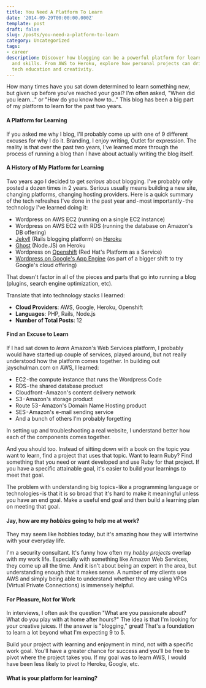 ```yaml
---
title: You Need A Platform To Learn
date: '2014-09-29T00:00:00.000Z'
template: post
draft: false
slug: /posts/you-need-a-platform-to-learn
category: Uncategorized
tags:
- career
description: Discover how blogging can be a powerful platform for learning new technologies
  and skills. From AWS to Heroku, explore how personal projects can drive meaningful
  tech education and creativity.
---
```

How many times have you sat down determined to learn something new, but given up before you've reached your goal? I'm often asked, "When did you learn…" or "How do you know how to…" This blog has been a big part of my platform to learn for the past two years.

#### A Platform for Learning
If you asked me why I blog, I'll probably come up with one of 9 different excuses for why I do it. Branding, I enjoy writing, Outlet for expression. The reality is that over the past two years, I've learned more through the process of running a blog than I have about actually writing the blog itself.

#### A History of My Platform for Learning
Two years ago I decided to get _serious_ about blogging. I've probably only posted a dozen times in 2 years. Serious usually means building a new site, changing platforms, changing hosting providers. Here is a quick summary of the tech refreshes I've done in the past year and - most importantly - the technology I've learned doing it:

- Wordpress on AWS EC2 (running on a single EC2 instance)
- Wordpress on AWS EC2 with RDS (running the database on Amazon's DB offering)
- [Jekyll](https://www.jayschulman.com/wp-content/uploads/2014/09/jekyllrb.com "Jekyll") (Rails blogging platform) on [Heroku](https://www.jayschulman.com/wp-content/uploads/2014/09/heroku.com "Heroku")
- [Ghost](https://www.jayschulman.com/wp-content/uploads/2014/09/ghost.org "Ghost Blog") (Node.JS) on Heroku
- Wordpress on [Openshift](https://www.jayschulman.com/wp-content/uploads/2014/09/www.openshift.com "Openshift") (Red Hat's Platform as a Service)
- [Wordpress on Google's App Engine](https://www.jayschulman.com/wp-content/uploads/2014/09/appengine-php-wordpress-starter-project "Wordpress on AppEngine") (as part of a bigger shift to try Google's cloud offering)

That doesn't factor in all of the pieces and parts that go into running a blog (plugins, search engine optimization, etc).

Translate that into technology stacks I learned:
- **Cloud Providers**: AWS, Google, Heroku, Openshift
- **Languages**: PHP, Rails, Node.js
- **Number of Total Posts**: 12

#### Find an Excuse to Learn
If I had sat down to _learn_ Amazon's Web Services platform, I probably would have started up couple of services, played around, but not really understood how the platform comes together. In building out jayschulman.com on AWS, I learned:
- EC2 - the compute instance that runs the Wordpress Code
- RDS - the shared database product
- Cloudfront - Amazon's content delivery network
- S3 - Amazon's storage product
- Route 53 - Amazon's Domain Name Hosting product
- SES - Amazon's e-mail sending service
- And a bunch of others I'm probably forgetting

In setting up and troubleshooting a real website, I understand better how each of the components comes together.

And you should too. Instead of sitting down with a book on the topic you want to learn, find a project that uses that topic. Want to learn Ruby? Find something that you need or want developed and use Ruby for that project. If you have a specific attainable goal, it's easier to build your learnings to meet that goal.

The problem with understanding big topics - like a programming language or technologies - is that it is so broad that it's hard to make it meaningful unless you have an end goal. Make a useful end goal and then build a learning plan on meeting that goal.

#### Jay, how are my _hobbies_ going to help me at work?
They may seem like hobbies today, but it's amazing how they will intertwine with your everyday life.

I'm a security consultant. It's funny how often my _hobby projects_ overlap with my work life. Especially with something like Amazon Web Services, they come up all the time. And it isn't about being an expert in the area, but understanding enough that it makes sense. A number of my clients use AWS and simply being able to understand whether they are using VPCs (Virtual Private Connections) is immensely helpful.

#### For Pleasure, Not for Work
In interviews, I often ask the question "What are you passionate about? What do you play with at home after hours?" The idea is that I'm looking for your creative juices. If the answer is "blogging," great! That's a foundation to learn a lot beyond what I'm expecting 9 to 5.

Build your project with learning and enjoyment in mind, not with a specific work goal. You'll have a greater chance for success and you'll be free to pivot where the project takes you. If my goal was to learn AWS, I would have been less likely to pivot to Heroku, Google, etc.

#### What is your platform for learning?